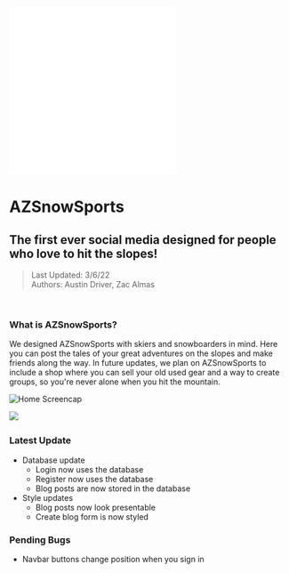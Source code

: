 <img src="https://github.com/ThatGhostToast/AZSnowSports/blob/main/src/main/resources/static/assets/images/AZSnowSports-logos_white.png" width="300" height="300"> </br>
# AZSnowSports
## The first ever social media designed for people who love to hit the slopes!
> Last Updated: 3/6/22</br>
> Authors: Austin Driver, Zac Almas
</br>

### What is AZSnowSports?
We designed AZSnowSports with skiers and snowboarders in mind. Here you can post the tales of your great adventures on the slopes and make friends along the way. In future updates, we plan on AZSnowSports to include a shop where you can sell your old used gear and a way to create groups, so you're never alone when you hit the mountain.

![Home Screencap](screencap.gif)

<img src="ScreenShotOfTimeline.png">

### Latest Update
* Database update
  - Login now uses the database
  - Register now uses the database
  - Blog posts are now stored in the database
* Style updates 
  - Blog posts now look presentable
  - Create blog form is now styled

### Pending Bugs
* Navbar buttons change position when you sign in
